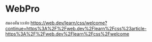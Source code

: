 # WebPro
สมองตันวะเห้ย
https://web.dev/learn/css/welcome?continue=https%3A%2F%2Fweb.dev%2Flearn%2Fcss%23article-https%3A%2F%2Fweb.dev%2Flearn%2Fcss%2Fwelcome
